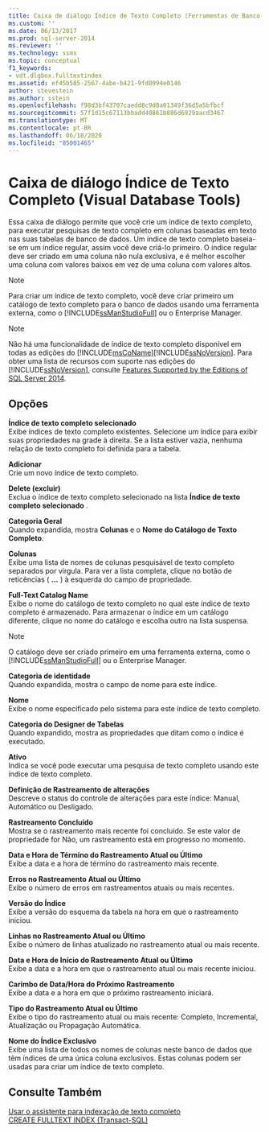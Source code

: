 ```yaml
---
title: Caixa de diálogo Índice de Texto Completo (Ferramentas de Banco de Dados Visual) | Microsoft Docs
ms.custom: ''
ms.date: 06/13/2017
ms.prod: sql-server-2014
ms.reviewer: ''
ms.technology: ssms
ms.topic: conceptual
f1_keywords:
- vdt.dlgbox.fulltextindex
ms.assetid: ef45b585-2567-4abe-b421-9fd0994e0146
author: stevestein
ms.author: sstein
ms.openlocfilehash: f98d3bf43707caedd8c9d0a01349f36d5a5bfbcf
ms.sourcegitcommit: 57f1d15c67113bbadd40861b886d6929aacd3467
ms.translationtype: MT
ms.contentlocale: pt-BR
ms.lasthandoff: 06/18/2020
ms.locfileid: "85001465"
---
```

# <a name="full-text-index-dialog-box-visual-database-tools"></a>Caixa de diálogo Índice de Texto Completo (Visual Database Tools)
  Essa caixa de diálogo permite que você crie um índice de texto completo, para executar pesquisas de texto completo em colunas baseadas em texto nas suas tabelas de banco de dados. Um índice de texto completo baseia-se em um índice regular, assim você deve criá-lo primeiro. O índice regular deve ser criado em uma coluna não nula exclusiva, e é melhor escolher uma coluna com valores baixos em vez de uma coluna com valores altos.  
  
> [!NOTE]  
>  Para criar um índice de texto completo, você deve criar primeiro um catálogo de texto completo para o banco de dados usando uma ferramenta externa, como o [!INCLUDE[ssManStudioFull](../../includes/ssmanstudiofull-md.md)] ou o Enterprise Manager.  
  
> [!NOTE]  
>  Não há uma funcionalidade de índice de texto completo disponível em todas as edições do [!INCLUDE[msCoName](../../includes/msconame-md.md)][!INCLUDE[ssNoVersion](../../includes/ssnoversion-md.md)]. Para obter uma lista de recursos com suporte nas edições do [!INCLUDE[ssNoVersion](../../includes/ssnoversion-md.md)], consulte [Features Supported by the Editions of SQL Server 2014](../../getting-started/features-supported-by-the-editions-of-sql-server-2014.md).  
  
## <a name="options"></a>Opções  
 **Índice de texto completo selecionado**  
 Exibe índices de texto completo existentes. Selecione um índice para exibir suas propriedades na grade à direita. Se a lista estiver vazia, nenhuma relação de texto completo foi definida para a tabela.  
  
 **Adicionar**  
 Crie um novo índice de texto completo.  
  
 **Delete (excluir)**  
 Exclua o índice de texto completo selecionado na lista **Índice de texto completo selecionado** .  
  
 **Categoria Geral**  
 Quando expandida, mostra **Colunas** e o **Nome do Catálogo de Texto Completo**.  
  
 **Colunas**  
 Exibe uma lista de nomes de colunas pesquisável de texto completo separados por vírgula. Para ver a lista completa, clique no botão de reticências ( **...** ) à esquerda do campo de propriedade.  
  
 **Full-Text Catalog Name**  
 Exibe o nome do catálogo de texto completo no qual este índice de texto completo é armazenado. Para armazenar o índice em um catálogo diferente, clique no nome do catálogo e escolha outro na lista suspensa.  
  
> [!NOTE]  
>  O catálogo deve ser criado primeiro em uma ferramenta externa, como o [!INCLUDE[ssManStudioFull](../../includes/ssmanstudiofull-md.md)] ou o Enterprise Manager.  
  
 **Categoria de identidade**  
 Quando expandida, mostra o campo de nome para este índice.  
  
 **Nome**  
 Exibe o nome especificado pelo sistema para este índice de texto completo.  
  
 **Categoria do Designer de Tabelas**  
 Quando expandido, mostra as propriedades que ditam como o índice é executado.  
  
 **Ativo**  
 Indica se você pode executar uma pesquisa de texto completo usando este índice de texto completo.  
  
 **Definição de Rastreamento de alterações**  
 Descreve o status do controle de alterações para este índice: Manual, Automático ou Desligado.  
  
 **Rastreamento Concluído**  
 Mostra se o rastreamento mais recente foi concluído. Se este valor de propriedade for Não, um rastreamento está em progresso no momento.  
  
 **Data e Hora de Término do Rastreamento Atual ou Último**  
 Exibe a data e a hora de término do rastreamento mais recente.  
  
 **Erros no Rastreamento Atual ou Último**  
 Exibe o número de erros em rastreamentos atuais ou mais recentes.  
  
 **Versão do Índice**  
 Exibe a versão do esquema da tabela na hora em que o rastreamento iniciou.  
  
 **Linhas no Rastreamento Atual ou Último**  
 Exibe o número de linhas atualizado no rastreamento atual ou mais recente.  
  
 **Data e Hora de Início do Rastreamento Atual ou Último**  
 Exibe a data e a hora em que o rastreamento atual ou mais recente iniciou.  
  
 **Carimbo de Data/Hora do Próximo Rastreamento**  
 Exibe a data e a hora em que o próximo rastreamento iniciará.  
  
 **Tipo do Rastreamento Atual ou Último**  
 Exibe o tipo do rastreamento atual ou mais recente: Completo, Incremental, Atualização ou Propagação Automática.  
  
 **Nome do Índice Exclusivo**  
 Exibe uma lista de todos os nomes de colunas neste banco de dados que têm índices de uma única coluna exclusivos. Estas colunas podem ser usadas para criar um índice de texto completo.  
  
## <a name="see-also"></a>Consulte Também  
 [Usar o assistente para indexação de texto completo](../../relational-databases/search/use-the-full-text-indexing-wizard.md)   
 [CREATE FULLTEXT INDEX &#40;Transact-SQL&#41;](/sql/t-sql/statements/create-fulltext-index-transact-sql)  
  
  

